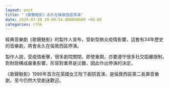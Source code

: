 ```yaml
---
layout: post
title: "《歌聲魅影》永久在倫敦西區停演"
date: 2020-07-29 19:09:54.000000000 +08:00
categories: rthk
---
```


經典音樂劇《歌聲魅影》的製作人宣布，受新型肺炎疫情影響，這套有34年歷史的音樂劇，將會永久在倫敦西區停演。

製作人說，受疫情衝擊，很多劇院關閉，即使重開，亦要遵守很多社交距離限制，對財政構成嚴重影響，形容對業界是災難，因此作出停演的決定。

《歌聲魅影》1986年首次在英國女王陛下劇院首演，是倫敦西區第二長壽音樂劇，至今仍然大受劇迷歡迎。
